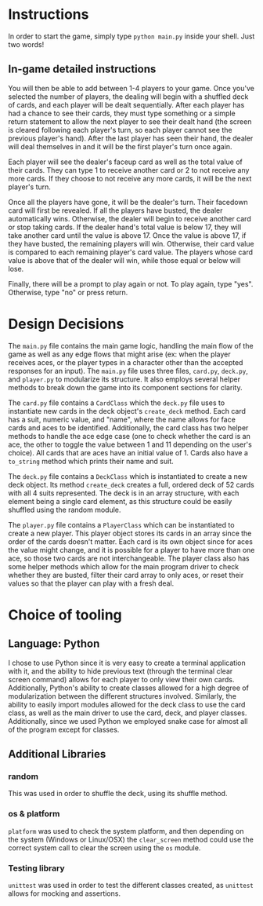 # Instructions
In order to start the game, simply type `python main.py` inside your shell. Just two words!

## In-game detailed instructions
You will then be able to add between 1-4 players to your game. Once you've selected the number of players, the dealing will begin with a shuffled deck of cards, and each player will be dealt sequentially. After each player has had a chance to see their cards, they must type something or a simple return statement to allow the next player to see their dealt hand (the screen is cleared following each player's turn, so each player cannot see the previous player's hand). After the last player has seen their hand, the dealer will deal themselves in and it will be the first player's turn once again.

Each player will see the dealer's faceup card as well as the total value of their cards. They can type 1 to receive another card or 2 to not receive any more cards. If they choose to not receive any more cards, it will be the next player's turn. 

Once all the players have gone, it will be the dealer's turn. Their facedown card will first be revealed. If all the players have busted, the dealer automatically wins. Otherwise, the dealer will begin to receive another card or stop taking cards. If the dealer hand's total value is below 17, they will take another card until the value is above 17. Once the value is above 17, if they have busted, the remaining players will win. Otherwise, their card value is compared to each remaining player's card value. The players whose card value is above that of the dealer will win, while those equal or below will lose.

Finally, there will be a prompt to play again or not. To play again, type "yes". Otherwise, type "no" or press return.

# Design Decisions
The `main.py` file contains the main game logic, handling the main flow of the game as well as any edge flows that might arise (ex: when the player receives aces, or the player types in a character other than the accepted responses for an input). The `main.py` file uses three files, `card.py`, `deck.py`, and `player.py` to modularize its structure. It also employs several helper methods to break down the game into its component sections for clarity.

The `card.py` file contains a `CardClass` which the `deck.py` file uses to instantiate new cards in the deck object's `create_deck` method. Each card has a suit, numeric value, and "name", where the name allows for face cards and aces to be identified. Additionally, the card class has two helper methods to handle the ace edge case (one to check whether the card is an ace, the other to toggle the value between 1 and 11 depending on the user's choice). All cards that are aces have an initial value of 1. Cards also have a `to_string` method which prints their name and suit. 

The `deck.py` file contains a `DeckClass` which is instantiated to create a new deck object. Its method `create_deck` creates a full, ordered deck of 52 cards with all 4 suits represented. The deck is in an array structure, with each element being a single card element, as this structure could be easily shuffled using the random module.

The `player.py` file contains a `PlayerClass` which can be instantiated to create a new player. This player object stores its cards in an array since the order of the cards doesn't matter. Each card is its own object since for aces the value might change, and it is possible for a player to have more than one ace, so those two cards are not interchangeable. The player class also has some helper methods which allow for the main program driver to check whether they are busted, filter their card array to only aces, or reset their values so that the player can play with a fresh deal. 


# Choice of tooling
## Language: Python
I chose to use Python since it is very easy to create a terminal application with it, and the ability to hide previous text (through the terminal clear screen command) allows for each player to only view their own cards. Additionally, Python's ability to create classes allowed for a high degree of modularization between the different structures involved. Similarly, the ability to easily import modules allowed for the deck class to use the card class, as well as the main driver to use the card, deck, and player classes. Additionally, since we used Python we employed snake case for almost all of the program except for classes.

## Additional Libraries
### random
This was used in order to shuffle the deck, using its shuffle method.

### os & platform
`platform` was used to check the system platform, and then depending on the system (Windows or Linux/OSX) the `clear_screen` method could use the correct system call to clear the screen using the `os` module.

### Testing library
`unittest` was used in order to test the different classes created, as `unittest` allows for mocking and assertions.